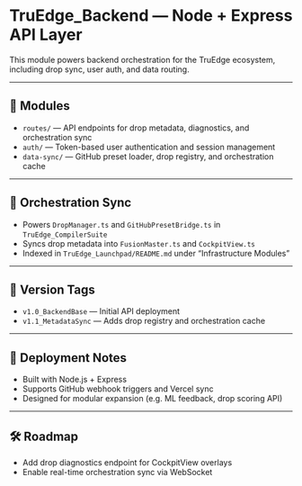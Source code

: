 # TruEdge_Backend — Node + Express API Layer

This module powers backend orchestration for the TruEdge ecosystem, including drop sync, user auth, and data routing.

---

## 🔧 Modules

- `routes/` — API endpoints for drop metadata, diagnostics, and orchestration sync
- `auth/` — Token-based user authentication and session management
- `data-sync/` — GitHub preset loader, drop registry, and orchestration cache

---

## 🔗 Orchestration Sync

- Powers `DropManager.ts` and `GitHubPresetBridge.ts` in `TruEdge_CompilerSuite`
- Syncs drop metadata into `FusionMaster.ts` and `CockpitView.ts`
- Indexed in `TruEdge_Launchpad/README.md` under “Infrastructure Modules”

---

## 🧭 Version Tags

- `v1.0_BackendBase` — Initial API deployment
- `v1.1_MetadataSync` — Adds drop registry and orchestration cache

---

## 📝 Deployment Notes

- Built with Node.js + Express
- Supports GitHub webhook triggers and Vercel sync
- Designed for modular expansion (e.g. ML feedback, drop scoring API)

---

## 🛠️ Roadmap

- Add drop diagnostics endpoint for CockpitView overlays
- Enable real-time orchestration sync via WebSocket
